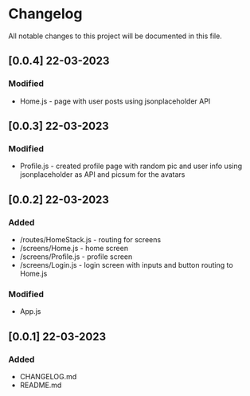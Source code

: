# Changelog

All notable changes to this project will be documented in this file.

## [0.0.4] 22-03-2023

### Modified
- Home.js - page with user posts using jsonplaceholder API
  
## [0.0.3] 22-03-2023

### Modified
- Profile.js - created profile page with random pic and user info using jsonplaceholder as API and picsum for the avatars

## [0.0.2] 22-03-2023

### Added
- /routes/HomeStack.js - routing for screens
- /screens/Home.js - home screen
- /screens/Profile.js - profile screen
- /screens/Login.js - login screen with inputs and button routing to Home.js

### Modified
- App.js
  
## [0.0.1] 22-03-2023

### Added
- CHANGELOG.md
- README.md